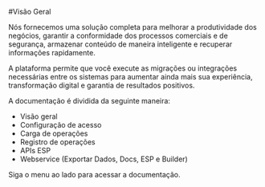 #Visão Geral

Nós fornecemos uma solução completa para melhorar a produtividade dos negócios, garantir a conformidade dos processos comerciais e de segurança, armazenar conteúdo de maneira inteligente e recuperar informações rapidamente.  

A plataforma permite que você execute as migrações ou integrações necessárias entre os sistemas para aumentar ainda mais sua experiência, transformação digital e garantia de resultados positivos.  

A documentação é dividida da seguinte maneira:

*	Visão geral  
*	Configuração de acesso  
*	Carga de operações  
*	Registro de operações  
*	APIs ESP  
*	Webservice (Exportar Dados, Docs, ESP e Builder)  

Siga o menu ao lado para acessar a documentação.

